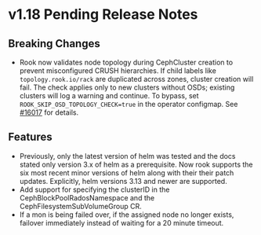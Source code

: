 # v1.18 Pending Release Notes

## Breaking Changes

- Rook now validates node topology during CephCluster creation to prevent misconfigured CRUSH hierarchies. If child labels like `topology.rook.io/rack` are duplicated across zones, cluster creation will fail. The check applies only to new clusters without OSDs; existing clusters will log a warning and continue. To bypass, set `ROOK_SKIP_OSD_TOPOLOGY_CHECK=true` in the operator configmap. See [#16017](https://github.com/rook/rook/pull/16017) for details.

## Features

- Previously, only the latest version of helm was tested and the docs stated only version 3.x of helm as a prerequisite. Now rook supports the six most recent minor versions of helm along with their their patch updates. Explicitly, helm versions 3.13 and newer are supported.
- Add support for specifying the clusterID in the CephBlockPoolRadosNamespace and the CephFilesystemSubVolumeGroup CR.
- If a mon is being failed over, if the assigned node no longer exists, failover immediately instead of waiting for a
  20 minute timeout.
